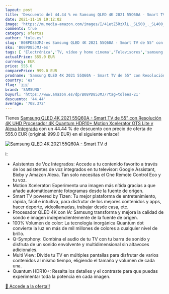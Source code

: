 ```yaml
---
layout: post
title: 'Descuento del 44.44 % en Samsung QLED 4K 2021 55Q60A - Smart TV d'
date: 2021-11-19 19:12:02
image: 'https://m.media-amazon.com/images/I/41etZ5RzXlL._SL500_._SL400_.jpg'
comments: true
category: ofertas
author: 'tole.es'
slug: 'B08PD85JMJ-es Samsung QLED 4K 2021 55Q60A - Smart TV de 55" con...'
sku: 'B08PD85JMJ-es'
tags: [ 'Electrónica','TV, vídeo y home cinema','Televisores','samsung','smart','tv', ]
actualPrice: 555.0 EUR
currency: EUR
price: 555.0
comparePrice: 999.0 EUR
prodname: 'Samsung QLED 4K 2021 55Q60A - Smart TV de 55" con Resolución 4K UHD  Procesador 4K  Quantum HDR10+  Motion Xcelerator  OTS Lite y Alexa Integrada'
country: 'es'
flag: '🇪🇸'
brand: 'SAMSUNG'
buyurl: 'https://www.amazon.es/dp/B08PD85JMJ/?tag=tolees-21'
descuento: '44.44'
average: '708.372'
---
```


Tienes [Samsung QLED 4K 2021 55Q60A - Smart TV de 55" con Resolución 4K UHD  Procesador 4K  Quantum HDR10+  Motion Xcelerator  OTS Lite y Alexa Integrada](https://www.amazon.es/dp/B08PD85JMJ/?tag=tolees-21) con un 44.44 % de descuento con precio de oferta de 555.0 EUR (original: 999.0 EUR) en el siguiente enlace!

[![Samsung QLED 4K 2021 55Q60A - Smart TV d](https://m.media-amazon.com/images/I/41etZ5RzXlL._SL500_._SL400_.jpg)](https://www.amazon.es/dp/B08PD85JMJ/?tag=tolees-21)

ℹ️:

- Asistentes de Voz Integrados: Accede a tu contenido favorito a través de los asistentes de voz integrados en tu televisor: Google Assistant, Bixby y Amazon Alexa. Tan solo necesitas el One Remote Control Eco y tu voz.
- Motion Xcelerator: Experimenta una imagen más nítida gracias a que añade automáticamente fotogramas desde la fuente de origen.
- Smart TV powered by Tizen: Tu mejor plataforma de entretenimiento, rápida, fácil e intuitiva, para disfrutar de los mejores contenidos y apps, hacer deporte, videollamadas, trabajar desde casa, etc.
- Procesador QLED 4K con IA: Samsung transforma y mejora la calidad de sondo e imagen independientemente de la fuente de origen.
- 100% Volumen de color: La tecnología inorgánica Quantum dot convierte la luz en más de mil millones de colores a cualquier nivel de brillo.
- Q-Symphony: Combina el audio de tu TV con tu barra de sonido y disfruta de un sonido envolvente y multidimensional sin altavoces adicionales.
- Multi View: Divide tu TV en múltiples pantallas para disfrutar de varios contenidos al mismo tiempo, eligiendo el tamaño y volumen de cada una.
- Quantum HDR10+: Resalta los detalles y el contraste para que puedas experimentar toda la potencia en cada imagen.

[🛒 Accede a la oferta!!](https://www.amazon.es/dp/B08PD85JMJ/?tag=tolees-21)
